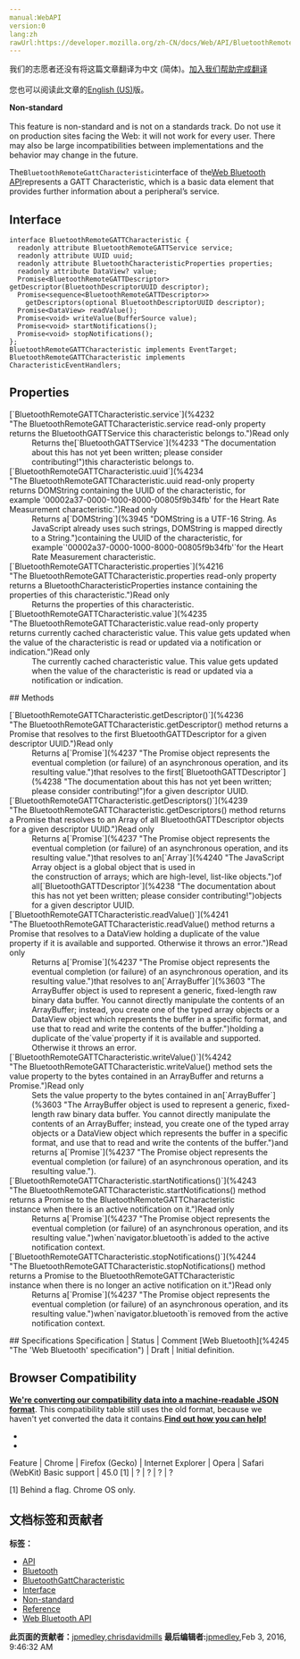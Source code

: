 ```yaml
---
manual:WebAPI
version:0
lang:zh
rawUrl:https://developer.mozilla.org/zh-CN/docs/Web/API/BluetoothRemoteGATTCharacteristic
---
```




<bdi>我们的志愿者还没有将这篇文章翻译为<bdi>中文 (简体)</bdi>。[加入我们帮助完成翻译](%4229 "")<br></br>您也可以阅读此文章的[English (US)](%4230 "")版。</bdi>






**Non-standard**<br></br>This feature is non-standard and is not on a standards track. Do not use it on production sites facing the Web: it will not work for every user. There may also be large incompatibilities between implementations and the behavior may change in the future.




The`BluetoothRemoteGattCharacteristic`interface of the[Web Bluetooth API](%4231 "")represents a GATT Characteristic, which is a basic data element that provides further information about a peripheral’s service.


## Interface<a name="Interface"></a>

```
interface BluetoothRemoteGATTCharacteristic {
  readonly attribute BluetoothRemoteGATTService service;
  readonly attribute UUID uuid;
  readonly attribute BluetoothCharacteristicProperties properties;
  readonly attribute DataView? value;
  Promise<BluetoothRemoteGATTDescriptor> getDescriptor(BluetoothDescriptorUUID descriptor);
  Promise<sequence<BluetoothRemoteGATTDescriptor>>
    getDescriptors(optional BluetoothDescriptorUUID descriptor);
  Promise<DataView> readValue();
  Promise<void> writeValue(BufferSource value);
  Promise<void> startNotifications();
  Promise<void> stopNotifications();
};
BluetoothRemoteGATTCharacteristic implements EventTarget;
BluetoothRemoteGATTCharacteristic implements CharacteristicEventHandlers;
```

## Properties<a name="Properties"></a>
<dl><dt>[`BluetoothRemoteGATTCharacteristic.service`](%4232 "The BluetoothRemoteGATTCharacteristic.service read-only property returns the BluetoothGATTService this characteristic belongs to.")Read only</dt><dd>Returns the[`BluetoothGATTService`](%4233 "The documentation about this has not yet been written; please consider contributing!")this characteristic belongs to.</dd><dt>[`BluetoothRemoteGATTCharacteristic.uuid`](%4234 "The BluetoothRemoteGATTCharacteristic.uuid read-only property returns DOMString containing the UUID of the characteristic, for example '00002a37-0000-1000-8000-00805f9b34fb' for the Heart Rate Measurement characteristic.")Read only</dt><dd>Returns a[`DOMString`](%3945 "DOMString is a UTF-16 String. As JavaScript already uses such strings, DOMString is mapped directly to a String.")containing the UUID of the characteristic, for example`'00002a37-0000-1000-8000-00805f9b34fb'`for the Heart Rate Measurement characteristic.</dd><dt>[`BluetoothRemoteGATTCharacteristic.properties`](%4216 "The BluetoothRemoteGATTCharacteristic.properties read-only property returns a BluetoothCharacteristicProperties instance containing the properties of this characteristic.")Read only</dt><dd>Returns the properties of this characteristic.</dd><dt>[`BluetoothRemoteGATTCharacteristic.value`](%4235 "The BluetoothRemoteGATTCharacteristic.value read-only property returns currently cached characteristic value. This value gets updated when the value of the characteristic is read or updated via a notification or indication.")Read only</dt><dd>The currently cached characteristic value. This value gets updated when the value of the characteristic is read or updated via a notification or indication.</dd></dl>
## Methods<a name="Methods"></a>
<dl><dt>[`BluetoothRemoteGATTCharacteristic.getDescriptor()`](%4236 "The BluetoothRemoteGATTCharacteristic.getDescriptor() method returns a Promise that resolves to the first BluetoothGATTDescriptor for a given descriptor UUID.")Read only</dt><dd>Returns a[`Promise`](%4237 "The Promise object represents the eventual completion (or failure) of an asynchronous operation, and its resulting value.")that resolves to the first[`BluetoothGATTDescriptor`](%4238 "The documentation about this has not yet been written; please consider contributing!")for a given descriptor UUID.</dd><dt>[`BluetoothRemoteGATTCharacteristic.getDescriptors()`](%4239 "The BluetoothRemoteGATTCharacteristic.getDescriptors() method returns a Promise that resolves to an Array of all BluetoothGATTDescriptor objects for a given descriptor UUID.")Read only</dt><dd>Returns a[`Promise`](%4237 "The Promise object represents the eventual completion (or failure) of an asynchronous operation, and its resulting value.")that resolves to an[`Array`](%4240 "The JavaScript Array object is a global object that is used in the construction of arrays; which are high-level, list-like objects.")of all[`BluetoothGATTDescriptor`](%4238 "The documentation about this has not yet been written; please consider contributing!")objects for a given descriptor UUID.</dd><dt>[`BluetoothRemoteGATTCharacteristic.readValue()`](%4241 "The BluetoothRemoteGATTCharacteristic.readValue() method returns a Promise that resolves to a DataView holding a duplicate of the value property if it is available and supported. Otherwise it throws an error.")Read only</dt><dd>Returns a[`Promise`](%4237 "The Promise object represents the eventual completion (or failure) of an asynchronous operation, and its resulting value.")that resolves to an[`ArrayBuffer`](%3603 "The ArrayBuffer object is used to represent a generic, fixed-length raw binary data buffer. You cannot directly manipulate the contents of an ArrayBuffer; instead, you create one of the typed array objects or a DataView object which represents the buffer in a specific format, and use that to read and write the contents of the buffer.")holding a duplicate of the`value`property if it is available and supported. Otherwise it throws an error.</dd><dt>[`BluetoothRemoteGATTCharacteristic.writeValue()`](%4242 "The BluetoothRemoteGATTCharacteristic.writeValue() method sets the value property to the bytes contained in an ArrayBuffer and returns a Promise.")Read only</dt><dd>Sets the value property to the bytes contained in an[`ArrayBuffer`](%3603 "The ArrayBuffer object is used to represent a generic, fixed-length raw binary data buffer. You cannot directly manipulate the contents of an ArrayBuffer; instead, you create one of the typed array objects or a DataView object which represents the buffer in a specific format, and use that to read and write the contents of the buffer.")and returns a[`Promise`](%4237 "The Promise object represents the eventual completion (or failure) of an asynchronous operation, and its resulting value.").</dd><dt>[`BluetoothRemoteGATTCharacteristic.startNotifications()`](%4243 "The BluetoothRemoteGATTCharacteristic.startNotifications() method returns a Promise to the BluetoothRemoteGATTCharacteristic instance when there is an active notification on it.")Read only</dt><dd>Returns a[`Promise`](%4237 "The Promise object represents the eventual completion (or failure) of an asynchronous operation, and its resulting value.")when`navigator.bluetooth`is added to the active notification context.</dd><dt>[`BluetoothRemoteGATTCharacteristic.stopNotifications()`](%4244 "The BluetoothRemoteGATTCharacteristic.stopNotifications() method returns a Promise to the BluetoothRemoteGATTCharacteristic instance when there is no longer an active notification on it.")Read only</dt><dd>Returns a[`Promise`](%4237 "The Promise object represents the eventual completion (or failure) of an asynchronous operation, and its resulting value.")when`navigator.bluetooth`is removed from the active notification context.</dd></dl>
## Specifications<a name="Specifications"></a>
Specification | Status | Comment 
[Web Bluetooth](%4245 "The 'Web Bluetooth' specification") | Draft | Initial definition. 


## Browser Compatibility<a name="Browser_Compatibility"></a>


**[We&#39;re converting our compatibility data into a machine-readable JSON format](%3344 "")**. This compatibility table still uses the old format, because we haven&#39;t yet converted the data it contains.**[Find out how you can help!](%3409 "")**


* 
* 
Feature | Chrome | Firefox (Gecko) | Internet Explorer | Opera | Safari (WebKit) 
Basic support | 45.0 [1] | ? | ? | ? | ? 






[1] Behind a flag. Chrome OS only.




## 文档标签和贡献者
**标签：**
* [API](%50 "")
* [Bluetooth](%4208 "")
* [BluetoothGattCharacteristic](%4246 "")
* [Interface](%3380 "")
* [Non-standard](%4210 "")
* [Reference](%3381 "")
* [Web Bluetooth API](%4211 "")

**此页面的贡献者：**[jpmedley](%3413 ""),[chrisdavidmills](%3495 "")
**最后编辑者:**[jpmedley](%3413 ""),<time>Feb 3, 2016, 9:46:32 AM</time>


